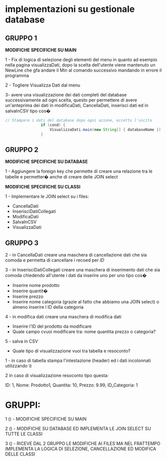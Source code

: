 # implementazioni su gestionale database

## GRUPPO 1

**MODIFICHE SPECIFICHE SU MAIN**

1 - Fix di logica di selezione degli elementi del menu in quanto ad esempio nella pagina visualizzaDati, dopo la scelta dell'utente viene mantenuto un NewLine che gfa andare il Min al comando successivo mandando in errore il programma

2 - Togliere Visualizza Dati dal menu

3- avere una visualizzazione dei dati completi del database successivamente ad ogni scelta, questo per permettere di avere un'anteprima dei dati in modificaDati, CancellaDati, inserisci dati ed in salvaInCSV tipo cos�
```java
// Stampare i dati del database dopo ogni azione, eccetto l'uscita
                if (cond) {
                    VisualizzaDati.main(new String[] { databaseName });
                }
```
## GRUPPO 2

**MODIFICHE SPECIFICHE SU DATABASE**

1 - Aggiungere la foreign key che permette di creare una relazione tra le tabelle e permetter� anche di creare delle JOIN select

**MODIFICHE SPECIFICHE SU CLASSI**

1 - Implementare le JOIN select su i files:

- CancellaDati
- InserisciDatiCollegati
- ModificaDati
- SalvaInCSV
- VisualizzaDati

## GRUPPO 3

2 - in CancellaDati creare una maschera di cancellazione dati che sia comoda e permetta di cancellare i recoed per *ID*

3 - in InserisciDatiCollegati creare una maschera di inserimento dati che sia comoda chiedendo all'utente i dati da inserire uno per uno tipo cos�

- Inserire nome prodotto
- Inserire quantit�
- Inserire prezzo
- Inserire nome categoria (grazie al fatto che abbiamo una JOIN select) o almeno inserire l ID della categoria

4 - in modifica dati creare una maschera di modifica dati

- Inserire l'ID del prodotto da modificare
- Quale campo cvuoi modificare tra: nome quantita prezzo o categoria?

5 - salva in CSV

- Quale tipo di visualizzazione vuoi tra tabella e resoconto?

1 - in caso di tabella stampa l'intestazione (header) ed i dati incolonnati utilizzando \t

2 in caso di visualizzazione resoconto tipo questa:

ID: 1, Nome: Prodotto1, Quantita: 10, Prezzo: 9.99, ID_Categoria: 1

# GRUPPI:

1 () - MODIFICHE SPECIFICHE SU MAIN

2 () - MODIFICHE SU DATABASE ED IMPLEMENTA LE JOIN SELECT SU TUTTE LE CLASSI

3 () - RICEVE DAL 2 GRUPPO LE MODIFICHE AI FILES MA NEL FRATTEMPO IMPLEMENTA LA LOGICA DI SELEZIONE, CANCELLAZIONE ED MODIFICA DELLE CLASSI